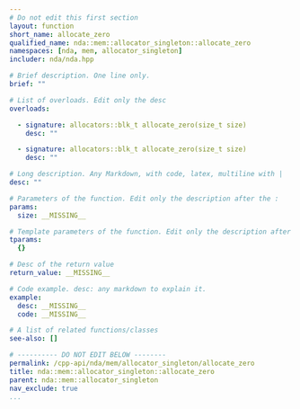```yaml
---
# Do not edit this first section
layout: function
short_name: allocate_zero
qualified_name: nda::mem::allocator_singleton::allocate_zero
namespaces: [nda, mem, allocator_singleton]
includer: nda/nda.hpp

# Brief description. One line only.
brief: ""

# List of overloads. Edit only the desc
overloads:

  - signature: allocators::blk_t allocate_zero(size_t size)
    desc: ""

  - signature: allocators::blk_t allocate_zero(size_t size)
    desc: ""

# Long description. Any Markdown, with code, latex, multiline with |
desc: ""

# Parameters of the function. Edit only the description after the :
params:
  size: __MISSING__

# Template parameters of the function. Edit only the description after the :
tparams:
  {}

# Desc of the return value
return_value: __MISSING__

# Code example. desc: any markdown to explain it.
example:
  desc: __MISSING__
  code: __MISSING__

# A list of related functions/classes
see-also: []

# ---------- DO NOT EDIT BELOW --------
permalink: /cpp-api/nda/mem/allocator_singleton/allocate_zero
title: nda::mem::allocator_singleton::allocate_zero
parent: nda::mem::allocator_singleton
nav_exclude: true
...
```


